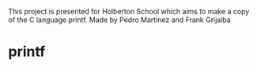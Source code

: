 This project is presented for Holberton School which aims to make a copy of the C language printf. Made by Pedro Martinez and Frank Grijalba
# printf
